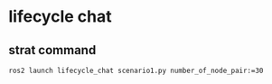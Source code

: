 # lifecycle chat

## strat command
`ros2 launch lifecycle_chat scenario1.py number_of_node_pair:=30`